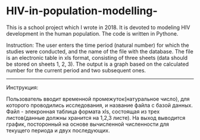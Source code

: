 # HIV-in-population-modelling-
This is a school project which I wrote in 2018. It is devoted to modeling HIV development in the human population. The code is written in Pythone.


Instruction: The user enters the time period (natural number) for which the studies were conducted, and the name of the file with the database. The file is an electronic table in xls format, consisting of three sheets (data should be stored on sheets 1, 2, 3). The output is a graph based on the calculated number for the current period and two subsequent ones.

-------------------------------------------------------------------------------------------------------------------------------------------------------------------------

Инструкция:

Пользователь вводит временной промежуток(натуральное число), для которого проводились исследования, и название файла с базой данных. Файл - элекронная таблица формата xls, состоящая из трех листов(данные должны хранится на 1,2,3 листе). На выход выводится график, посторонный на основе вычисленной численности для текущего периода и двух последующих.
